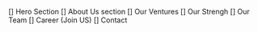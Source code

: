 [] Hero Section
[] About Us section
[] Our Ventures
[] Our Strengh
[] Our Team
[] Career (Join US)
[] Contact